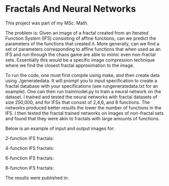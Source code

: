 # Fractals And Neural Networks

This project was part of my MSc. Math.

The problem is: Given an image of a fractal created from an Iterated Function System (IFS) consisting
of affine functions, can we predict the parameters of the functions that created it. More generally,
can we find a set of parameters corresponding to affine functions that when used as an IFS and run
through the chaos game are able to mimic even non-fractal sets. Essentially this would be a specific 
image compression technique where we find the closest fractal approximation to the image.

To run the code, one must first compile using make, and then create data using ./generatedata. It will
prompt you to input specification to create a fractal database with your specifications (see 
rungeneratedata.txt for an example). One can then run trainmodel.py to train a neural network on 
the dataset. I trained and tested the neural networks with fractal datasets of size 250,000, and for 
IFSs that consist of 2,4,6, and 8 functions. The networks produced better results the lower the 
number of functions in the IFS. I then tested the fractal trained networks on images of non-fractal
sets and found that they were akin to fractals with large amounts of functions. 

Below is an example of input and output images for:

2-function IFS fractals:

4-function IFS fractals:

6-function IFS fractals:

8-function IFS fractals:

The results were published in:  
